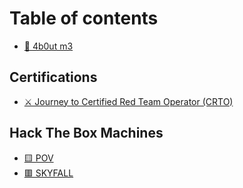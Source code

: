 # Table of contents

* [🔺 4b0ut m3](README.md)

## Certifications

* [⚔ Journey to Certified Red Team Operator (CRTO)](certifications/journey-to-certified-red-team-operator-crto.md)

## Hack The Box Machines

* [🟨 POV](hack-the-box-machines/pov.md)
* [🟥 SKYFALL](hack-the-box-machines/skyfall.md)
